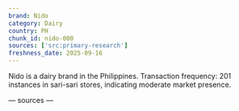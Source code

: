 ```yaml
---
brand: Nido
category: Dairy
country: PH
chunk_id: nido-000
sources: ['src:primary-research']
freshness_date: 2025-09-16
---
```


Nido is a dairy brand in the Philippines. Transaction frequency: 201 instances in sari-sari stores, indicating moderate market presence.

— sources —
